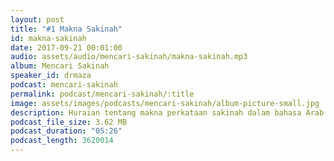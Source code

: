 ```yaml
---
layout: post
title: "#1 Makna Sakinah"
id: makna-sakinah
date: 2017-09-21 00:01:00
audio: assets/audio/mencari-sakinah/makna-sakinah.mp3
album: Mencari Sakinah
speaker_id: drmaza
podcast: mencari-sakinah
permalink: podcast/mencari-sakinah/:title
image: assets/images/podcasts/mencari-sakinah/album-picture-small.jpg
description: Huraian tentang makna perkataan sakinah dalam bahasa Arab. 
podcast_file_size: 3.62 MB
podcast_duration: "05:26"
podcast_length: 3620014
---
```

